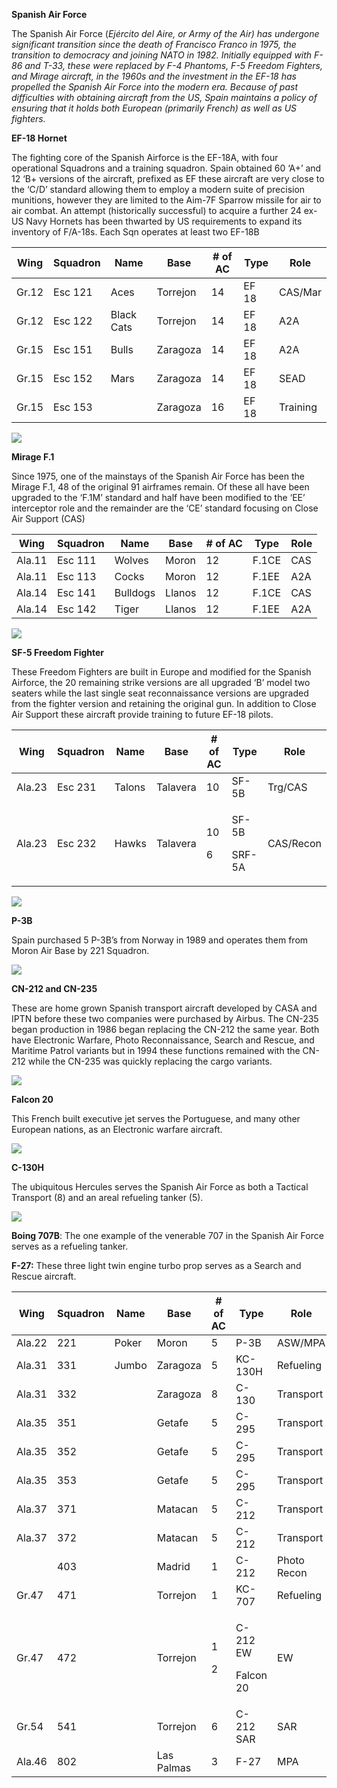 **Spanish Air Force**

The Spanish Air Force (*Ejército del Aire, or Army of the Air) has
undergone significant transition since the death of Francisco Franco in
1975, the transition to democracy and joining NATO in 1982. Initially
equipped with F-86 and T-33, these were replaced by F-4 Phantoms, F-5
Freedom Fighters, and Mirage aircraft, in the 1960s and the investment
in the EF-18 has propelled the Spanish Air Force into the modern era.
Because of past difficulties with obtaining aircraft from the US, Spain
maintains a policy of ensuring that it holds both European (primarily
French) as well as US fighters.*

**EF-18 Hornet**

The fighting core of the Spanish Airforce is the EF-18A, with four
operational Squadrons and a training squadron. Spain obtained 60 ‘A+’
and 12 ‘B+ versions of the aircraft, prefixed as EF these aircraft are
very close to the ‘C/D’ standard allowing them to employ a modern suite
of precision munitions, however they are limited to the Aim-7F Sparrow
missile for air to air combat. An attempt (historically successful) to
acquire a further 24 ex-US Navy Hornets has been thwarted by US
requirements to expand its inventory of F/A-18s. Each Sqn operates at
least two
EF-18B

| Wing  | Squadron | Name       | Base     | \# of AC | Type  | Role     |
| ----- | -------- | ---------- | -------- | -------- | ----- | -------- |
| Gr.12 | Esc 121  | Aces       | Torrejon | 14       | EF 18 | CAS/Mar  |
| Gr.12 | Esc 122  | Black Cats | Torrejon | 14       | EF 18 | A2A      |
| Gr.15 | Esc 151  | Bulls      | Zaragoza | 14       | EF 18 | A2A      |
| Gr.15 | Esc 152  | Mars       | Zaragoza | 14       | EF 18 | SEAD     |
| Gr.15 | Esc 153  |            | Zaragoza | 16       | EF 18 | Training |

![](/assets/images/nato/es/air/image1.jpg)

**Mirage F.1**

Since 1975, one of the mainstays of the Spanish Air Force has been the
Mirage F.1, 48 of the original 91 airframes remain. Of these all have
been upgraded to the ‘F.1M’ standard and half have been modified to the
‘EE’ interceptor role and the remainder are the ‘CE’ standard focusing
on Close Air Support (CAS)

| Wing   | Squadron | Name     | Base   | \# of AC | Type  | Role |
| ------ | -------- | -------- | ------ | -------- | ----- | ---- |
| Ala.11 | Esc 111  | Wolves   | Moron  | 12       | F.1CE | CAS  |
| Ala.11 | Esc 113  | Cocks    | Moron  | 12       | F.1EE | A2A  |
| Ala.14 | Esc 141  | Bulldogs | Llanos | 12       | F.1CE | CAS  |
| Ala.14 | Esc 142  | Tiger    | Llanos | 12       | F.1EE | A2A  |

![](/assets/images/nato/es/air/image2.jpg)

**SF-5 Freedom Fighter**

These Freedom Fighters are built in Europe and modified for the Spanish
Airforce, the 20 remaining strike versions are all upgraded ‘B’ model
two seaters while the last single seat reconnaissance versions are
upgraded from the fighter version and retaining the original gun. In
addition to Close Air Support these aircraft provide training to future
EF-18 pilots.

<table>
<thead>
<tr class="header">
<th>Wing</th>
<th>Squadron</th>
<th>Name</th>
<th>Base</th>
<th># of AC</th>
<th>Type</th>
<th>Role</th>
</tr>
</thead>
<tbody>
<tr class="odd">
<td>Ala.23</td>
<td>Esc 231</td>
<td>Talons</td>
<td>Talavera</td>
<td>10</td>
<td>SF-5B</td>
<td>Trg/CAS</td>
</tr>
<tr class="even">
<td>Ala.23</td>
<td>Esc 232</td>
<td>Hawks</td>
<td>Talavera</td>
<td><p>10</p>
<p>6</p></td>
<td><p>SF-5B</p>
<p>SRF-5A</p></td>
<td>CAS/Recon</td>
</tr>
</tbody>
</table>

![](/assets/images/nato/es/air/image3.jpg)

**P-3B**

Spain purchased 5 P-3B’s from Norway in 1989 and operates them from
Moron Air Base by 221 Squadron.

![](/assets/images/nato/es/air/image4.jpg)

**CN-212 and CN-235**

These are home grown Spanish transport aircraft developed by CASA and
IPTN before these two companies were purchased by Airbus. The CN-235
began production in 1986 began replacing the CN-212 the same year. Both
have Electronic Warfare, Photo Reconnaissance, Search and Rescue, and
Maritime Patrol variants but in 1994 these functions remained with the
CN-212 while the CN-235 was quickly replacing the cargo variants.

![](/assets/images/nato/es/air/image5.jpg)

**Falcon 20**

This French built executive jet serves the Portuguese, and many other
European nations, as an Electronic warfare aircraft.

![](/assets/images/nato/es/air/image6.jpg)

**C-130H**

The ubiquitous Hercules serves the Spanish Air Force as both a Tactical
Transport (8) and an areal refueling tanker (5).

![](/assets/images/nato/es/air/image7.jpg)

**Boing 707B**: The one example of the venerable 707 in the Spanish Air
Force serves as a refueling tanker.

**F-27:** These three light twin engine turbo prop serves as a Search
and Rescue aircraft.

<table>
<thead>
<tr class="header">
<th>Wing</th>
<th>Squadron</th>
<th>Name</th>
<th>Base</th>
<th># of AC</th>
<th>Type</th>
<th>Role</th>
</tr>
</thead>
<tbody>
<tr class="odd">
<td>Ala.22</td>
<td>221</td>
<td>Poker</td>
<td>Moron</td>
<td>5</td>
<td>P-3B</td>
<td>ASW/MPA</td>
</tr>
<tr class="even">
<td>Ala.31</td>
<td>331</td>
<td>Jumbo</td>
<td>Zaragoza</td>
<td>5</td>
<td>KC-130H</td>
<td>Refueling</td>
</tr>
<tr class="odd">
<td>Ala.31</td>
<td>332</td>
<td></td>
<td>Zaragoza</td>
<td>8</td>
<td>C-130</td>
<td>Transport</td>
</tr>
<tr class="even">
<td>Ala.35</td>
<td>351</td>
<td></td>
<td>Getafe</td>
<td>5</td>
<td>C-295</td>
<td>Transport</td>
</tr>
<tr class="odd">
<td>Ala.35</td>
<td>352</td>
<td></td>
<td>Getafe</td>
<td>5</td>
<td>C-295</td>
<td>Transport</td>
</tr>
<tr class="even">
<td>Ala.35</td>
<td>353</td>
<td></td>
<td>Getafe</td>
<td>5</td>
<td>C-295</td>
<td>Transport</td>
</tr>
<tr class="odd">
<td>Ala.37</td>
<td>371</td>
<td></td>
<td>Matacan</td>
<td>5</td>
<td>C-212</td>
<td>Transport</td>
</tr>
<tr class="even">
<td>Ala.37</td>
<td>372</td>
<td></td>
<td>Matacan</td>
<td>5</td>
<td>C-212</td>
<td>Transport</td>
</tr>
<tr class="odd">
<td></td>
<td>403</td>
<td></td>
<td>Madrid</td>
<td>1</td>
<td>C-212</td>
<td>Photo Recon</td>
</tr>
<tr class="even">
<td>Gr.47</td>
<td>471</td>
<td></td>
<td>Torrejon</td>
<td>1</td>
<td>KC-707</td>
<td>Refueling</td>
</tr>
<tr class="odd">
<td>Gr.47</td>
<td>472</td>
<td></td>
<td>Torrejon</td>
<td><p>1</p>
<p>2</p></td>
<td><p>C-212 EW</p>
<p>Falcon 20</p></td>
<td>EW</td>
</tr>
<tr class="even">
<td>Gr.54</td>
<td>541</td>
<td></td>
<td>Torrejon</td>
<td>6</td>
<td>C-212 SAR</td>
<td>SAR</td>
</tr>
<tr class="odd">
<td>Ala.46</td>
<td>802</td>
<td></td>
<td>Las Palmas</td>
<td>3</td>
<td>F-27</td>
<td>MPA</td>
</tr>
</tbody>
</table>
